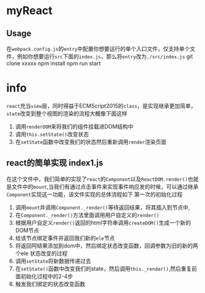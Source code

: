 # myReact

## Usage

在`webpack.config.js`的`entry`中配置你想要运行的单个入口文件，仅支持单个文件，例如你想要运行`src`下面的`index.js`，那么将`entry`改为`./src/index.js`
  git  clone xxxxx
  npm install
  npm run start

# info

`react`充当`view`层，同时得益于ECMScript2015的`class`，是实现继承更加简单，`state`改变到整个视图的渲染的流程大概像下面这样
1. 调用`renderDOM`来将我们的组件挂载进DOM结构中
2. 调用`this.setState()`改变状态
3. 在`setState`函数中改变我们的状态然后重新调用`render`渲染页面

## react的简单实现 index1.js

在这个文件中，我们简单的实现了`react`的`Component`以及`ReactDOM.render()`也就是文件中的`mount`,当我们有通过点击事件来实现事件响应发的时候，可以通过继承`Component`实现这一功能，该文件实现的总体流程如下
第一次的初始化过程
1. 调用`mount`并调用`Component._render()`等待返回结果，将其插入到节点中,
2. 在`Component._render()`方法里面调用用户自定义的`render()`
3. 根据用户自定义`render()`返回的html字符串调用`createDOM()`生成一个新的DOM节点
4. 给该节点绑定事件并返回我们新的`ele`节点
5. 将返回阿结果添加到dom中，然后绑定状态改变函数，回调参数为旧的新的两个ele
状态改变的过程
1. 调用`setState`将新数据传递过去
2. 在`setState()`函数中改变我们的state，然后调用`this._render()`,然后重复前面初始化过程中的2-4步
3. 触发我们绑定的状态改变函数